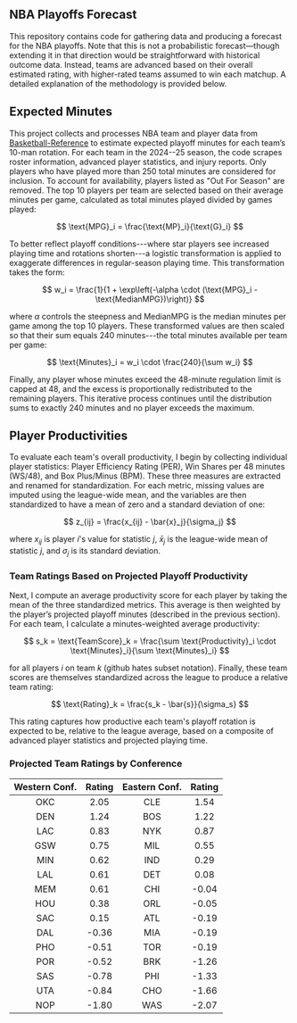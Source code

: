 
## NBA Playoffs Forecast

This repository contains code for gathering data and producing a forecast for the NBA playoffs. Note that this is not a probabilistic forecast—though extending it in that direction would be straightforward with historical outcome data. Instead, teams are advanced based on their overall estimated rating, with higher-rated teams assumed to win each matchup. A detailed explanation of the methodology is provided below.

## Expected Minutes

This project collects and processes NBA team and player data from [Basketball-Reference](https://www.basketball-reference.com) to estimate expected playoff minutes for each team’s 10-man rotation. For each team in the 2024--25 season, the code scrapes roster information, advanced player statistics, and injury reports. Only players who have played more than 250 total minutes are considered for inclusion. To account for availability, players listed as "Out For Season" are removed. The top 10 players per team are selected based on their average minutes per game, calculated as total minutes played divided by games played:

$$
\text{MPG}_i = \frac{\text{MP}_i}{\text{G}_i}
$$

To better reflect playoff conditions---where star players see increased playing time and rotations shorten---a logistic transformation is applied to exaggerate differences in regular-season playing time. This transformation takes the form:

$$
w_i = \frac{1}{1 + \exp\left(-\alpha \cdot (\text{MPG}_i - \text{MedianMPG})\right)}
$$

where $\alpha$ controls the steepness and $\text{MedianMPG}$ is the median minutes per game among the top 10 players. These transformed values are then scaled so that their sum equals 240 minutes---the total minutes available per team per game:

$$
\text{Minutes}_i = w_i \cdot \frac{240}{\sum w_i}
$$

Finally, any player whose minutes exceed the 48-minute regulation limit is capped at 48, and the excess is proportionally redistributed to the remaining players. This iterative process continues until the distribution sums to exactly 240 minutes and no player exceeds the maximum.

## Player Productivities

To evaluate each team's overall productivity, I begin by collecting individual player statistics: Player Efficiency Rating (PER), Win Shares per 48 minutes (WS/48), and Box Plus/Minus (BPM). These three measures are extracted and renamed for standardization. For each metric, missing values are imputed using the league-wide mean, and the variables are then standardized to have a mean of zero and a standard deviation of one:

$$
z_{ij} = \frac{x_{ij} - \bar{x}_j}{\sigma_j}
$$

where $x_{ij}$ is player $i$'s value for statistic $j$, $\bar{x}_j$ is the league-wide mean of statistic $j$, and $\sigma_j$ is its standard deviation.

### Team Ratings Based on Projected Playoff Productivity

Next, I compute an average productivity score for each player by taking the mean of the three standardized metrics. This average is then weighted by the player’s projected playoff minutes (described in the previous section). For each team, I calculate a minutes-weighted average productivity:

$$
s_k = \text{TeamScore}_k = \frac{\sum \text{Productivity}_i \cdot \text{Minutes}_i}{\sum \text{Minutes}_i}
$$

for all players $i$ on team $k$ (github hates subset notation). Finally, these team scores are themselves standardized across the league to produce a relative team rating:

$$
\text{Rating}_k = \frac{s_k - \bar{s}}{\sigma_s}
$$

This rating captures how productive each team's playoff rotation is expected to be, relative to the league average, based on a composite of advanced player statistics and projected playing time.

### Projected Team Ratings by Conference

| Western Conf. | Rating | Eastern Conf. | Rating |
|:-------------:|:------:|:-------------:|:------:|
| OKC           |  2.05  | CLE           |  1.54  |
| DEN           |  1.24  | BOS           |  1.22  |
| LAC           |  0.83  | NYK           |  0.87  |
| GSW           |  0.75  | MIL           |  0.55  |
| MIN           |  0.62  | IND           |  0.29  |
| LAL           |  0.61  | DET           |  0.08  |
| MEM           |  0.61  | CHI           | -0.04  |
| HOU           |  0.38  | ORL           | -0.05  |
| SAC           |  0.15  | ATL           | -0.19  |
| DAL           | -0.36  | MIA           | -0.19  |
| PHO           | -0.51  | TOR           | -0.19  |
| POR           | -0.52  | BRK           | -1.26  |
| SAS           | -0.78  | PHI           | -1.33  |
| UTA           | -0.84  | CHO           | -1.66  |
| NOP           | -1.80  | WAS           | -2.07  |

